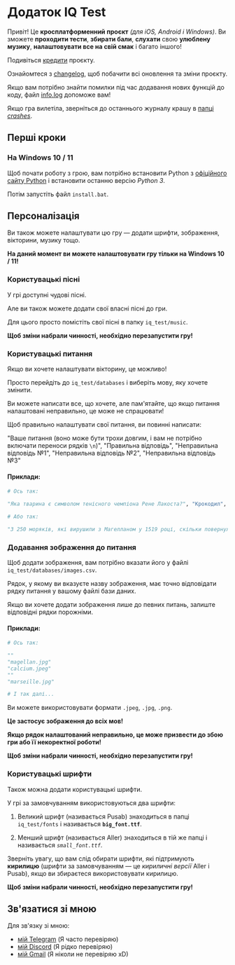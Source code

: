 # Додаток IQ Test

Привіт! Це **кросплатформенний проєкт** *(для iOS, Android і Windows)*. Ви зможете **проходити тести**, **збирати бали**, **слухати** свою **улюблену музику**, **налаштовувати все на свій смак** і багато іншого!

Подивіться [кредити](markdown/credits.md) проєкту.

Ознайомтеся з [changelog](markdown/changelog.md), щоб побачити всі оновлення та зміни проєкту.

Якщо вам потрібно знайти помилки під час додавання нових функцій до коду, файл [info.log](info.log) допоможе вам!

Якщо гра вилетіла, зверніться до останнього журналу крашу в [папці *crashes*](crashes/).

## Перші кроки

### На Windows 10 / 11

Щоб почати роботу з грою, вам потрібно встановити Python з [офіційного сайту Python](https://python.org/downloads) і встановити останню версію *Python 3*.

Потім запустіть файл `install.bat`.

## Персоналізація

Ви також можете налаштувати цю гру — додати шрифти, зображення, вікторини, музику тощо.

**На даний момент ви можете налаштовувати гру тільки на Windows 10 / 11!**

### Користувацькі пісні

У грі доступні чудові пісні.

Але ви також можете додати свої власні пісні до гри.

Для цього просто помістіть свої пісні в папку `iq_test/music`.

**Щоб зміни набрали чинності, необхідно перезапустити гру!**

### Користувацькі питання

Якщо ви хочете налаштувати вікторину, це можливо!

Просто перейдіть до `iq_test/databases` і виберіть мову, яку хочете змінити.

Ви можете написати все, що хочете, але пам'ятайте, що якщо питання налаштовані неправильно, це може не спрацювати!

Щоб правильно налаштувати свої питання, ви повинні написати:

"Ваше питання (воно може бути трохи довгим, і вам не потрібно включати переноси рядків `\n`)", "Правильна відповідь", "Неправильна відповідь №1", "Неправильна відповідь №2", "Неправильна відповідь №3"

#### **Приклади:**

```python
# Ось так:

"Яка тварина є символом тенісного чемпіона Рене Лакоста?", "Крокодил", "Панда", "Ягуар", "Пума"

# Або так:

"З 250 моряків, які вирушили з Магелланом у 1519 році, скільки повернулося до Севільї через 3 роки?", "18", "115", "249", "60"
```

### Додавання зображення до питання

Щоб додати зображення, вам потрібно вказати його у файлі `iq_test/databases/images.csv`.

Рядок, у якому ви вказуєте назву зображення, має точно відповідати рядку питання у вашому файлі бази даних.

Якщо ви хочете додати зображення лише до певних питань, залиште відповідні рядки порожніми.

#### **Приклади:**

```python
# Ось так:

""
"magellan.jpg"
"calcium.jpeg"
""
"marseille.jpg"

# І так далі...
```

Ви можете використовувати формати `.jpeg`, `.jpg`, `.png`.

**Це застосує зображення до всіх мов!**

**Якщо рядок налаштований неправильно, це може призвести до збою гри або її некоректної роботи!**

**Щоб зміни набрали чинності, необхідно перезапустити гру!**

### Користувацькі шрифти

Також можна додати користувацькі шрифти.

У грі за замовчуванням використовуються два шрифти:

1. Великий шрифт (називається Pusab) знаходиться в папці `iq_test/fonts` і називається **`big_font.ttf`**.

2. Менший шрифт (називається Aller) знаходиться в тій же папці і називається *`small_font.ttf`*.

Зверніть увагу, що вам слід обирати шрифти, які підтримують **кирилицю** (шрифти за замовчуванням — це *кириличні версії* Aller і Pusab), якщо ви збираєтеся використовувати кирилицю.

**Щоб зміни набрали чинності, необхідно перезапустити гру!**

## Зв'язатися зі мною

Для зв'язку зі мною:
* [мій Telegram](https://t.me/gild56) (Я часто перевіряю)
* [мій Discord](https://discord.com/users/gild56) (Я рідко перевіряю)
* [мій Gmail](mailto:gild56gmd@gmail.com) (Я ніколи не перевіряю xD)
